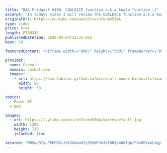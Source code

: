 ```yaml
---
title: "DAX Fridays! #168: COALESCE function a.k.a koala function ;)"
excerpt: "In todays video I will review the COALESCE function a.k.a koala function and show you some cases where this function is useful.  I also answer Question 2 of the Microsoft Power BI exam  and ask question 3. Happy Friday!  Link to sqlserver tutorial: https://www.sqlservertutorial.net/sql-server-basics/sql-server-coalesce/"
originalUrl: https://youtube.com/watch?v=vn7urmX53mA
type: video
price: Free
length: PT8M33S
publishedDateTime: 2020-04-03T12:33:46Z
heat: 50

featuredContent: "<iframe width=\"800\" height=\"500\" frameborder=\"0\" src=\"https://www.youtube.com/embed/vn7urmX53mA\" allow=\"accelerometer; autoplay; encrypted-media; gyroscope; picture-in-picture\" allowfullscreen></iframe>"

provider:
  name: Curbal
  domain: curbal.com
  images:
    - url: https://smartableai.github.io/microsoft-power-bi/assets/images/organizations/curbal.com-50x50.jpg
      width: 50
      height: 50

topics:
  - Power BI
  - DAX

images:
  - url: https://i.ytimg.com/vi/vn7urmX53mA/maxresdefault.jpg
    width: 1280
    height: 720
    isCached: true

secured: "WNSuqRIyLPEKPB3lzXXJdbmoUIy959dPhk2GfBNZpmb0IqA/FGv0BYweLdqy7TSjKq7JYfg6O55RhuDgqd0N5jCSpsPDG3p7Ee15EATxlnQ3O+gfBw/AepGPxC9DMQzasK5cL+TkwkwW0XML+QO9cjeHNIT5jjiy5nHGOb/2WnkrtQMM9xwrPaa0OOvnDWbwu26EbRA1cZrETrsJ2K2QocaWtOyC1iy3NoHDtThajN4FutqXlPfgvnUJNch+NuEZVheryV3a8oCtqBMEwOCdZKCvlaSKpbENJlPfrDTorlg+AwpBD4+5VEaea7YMfRFnFaxBu4vT8MhDpyyphdtEVo0un72l30IKeYAqltpv6gaTtQJsXDdV+g3DPtrp3ElNgAqHun+6WvwovGKp2fMOe5xnLZZlXvRHOIFL+HqQ0Ns=;fq/q6hP3YPeGMhJh/BM7uA=="
---
```


